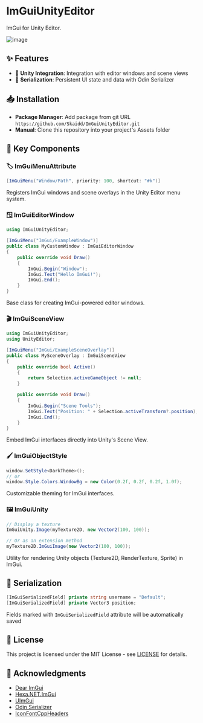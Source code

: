 # ImGuiUnityEditor

ImGui for Unity Editor.

![image](https://github.com/user-attachments/assets/14f56fbb-565a-495d-aac7-02856a330bb6)

## ✨ Features

- 🔌 **Unity Integration**: Integration with editor windows and scene views
- 💾 **Serialization**: Persistent UI state and data with Odin Serializer

## 📥 Installation

- **Package Manager**: Add package from git URL `https://github.com/Skaidd/ImGuiUnityEditor.git`
- **Manual**: Clone this repository into your project's Assets folder

## 🧩 Key Components

### 🏷️ ImGuiMenuAttribute

```csharp
[ImGuiMenu("Window/Path", priority: 100, shortcut: "#k")]
```
Registers ImGui windows and scene overlays in the Unity Editor menu system.

### 🪟 ImGuiEditorWindow

```csharp
using ImGuiUnityEditor;

[ImGuiMenu("ImGui/ExampleWindow")]
public class MyCustomWindow : ImGuiEditorWindow
{
    public override void Draw() 
    {
        ImGui.Begin("Window");
        ImGui.Text("Hello ImGui!");
        ImGui.End();
    }
}
```

Base class for creating ImGui-powered editor windows.

### 🎬 ImGuiSceneView

```csharp
using ImGuiUnityEditor;
using UnityEditor;

[ImGuiMenu("ImGui/ExampleSceneOverlay")]
public class MySceneOverlay : ImGuiSceneView
{
    public override bool Active()
    {
        return Selection.activeGameObject != null;
    }

    public override void Draw()
    {
        ImGui.Begin("Scene Tools");
        ImGui.Text("Position: " + Selection.activeTransform?.position);
        ImGui.End();
    }
}
```

Embed ImGui interfaces directly into Unity's Scene View.

### 🖌️ ImGuiObjectStyle

```csharp
window.SetStyle<DarkTheme>();
// or
window.Style.Colors.WindowBg = new Color(0.2f, 0.2f, 0.2f, 1.0f);
```

Customizable theming for ImGui interfaces.

### 🖼️ ImGuiUnity

```csharp
// Display a texture
ImGuiUnity.Image(myTexture2D, new Vector2(100, 100));

// Or as an extension method
myTexture2D.ImGuiImage(new Vector2(100, 100));
```

Utility for rendering Unity objects (Texture2D, RenderTexture, Sprite) in ImGui.

## 💾 Serialization

```csharp
[ImGuiSerializedField] private string username = "Default";
[ImGuiSerializedField] private Vector3 position;
```

Fields marked with `ImGuiSerializedField` attribute will be automatically saved

## 📜 License

This project is licensed under the MIT License - see [LICENSE](./LICENSE.md) for details.

## 👏 Acknowledgments

- [Dear ImGui](https://github.com/ocornut/imgui) 
- [Hexa.NET.ImGui](https://github.com/HexaEngine/Hexa.NET.ImGui)
- [UImGui](https://github.com/psydack/uimgui) 
- [Odin Serializer](https://github.com/TeamSirenix/odin-serializer)
- [IconFontCppHeaders](https://github.com/juliettef/IconFontCppHeaders)
